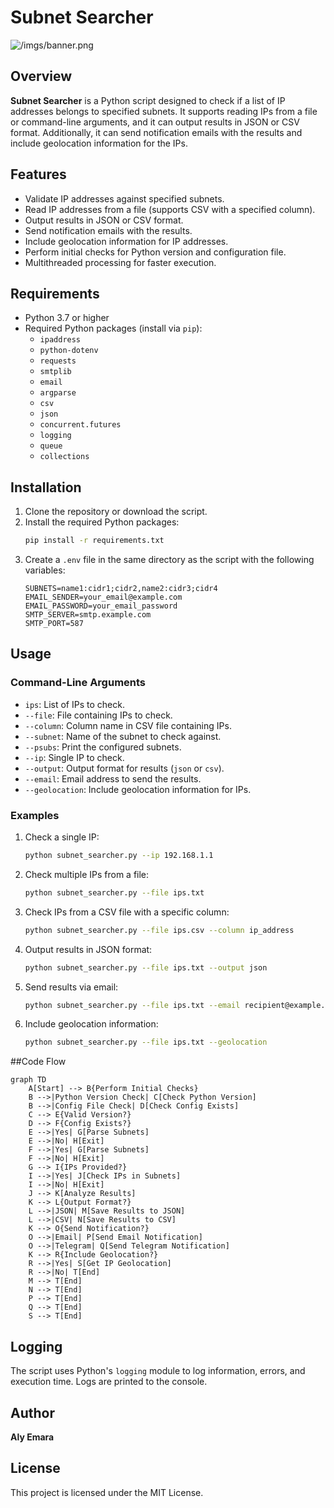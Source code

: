 # Subnet Searcher
![/imgs/banner.png](Banner)
## Overview

**Subnet Searcher** is a Python script designed to check if a list of IP addresses belongs to specified subnets. It supports reading IPs from a file or command-line arguments, and it can output results in JSON or CSV format. Additionally, it can send notification emails with the results and include geolocation information for the IPs.

## Features

- Validate IP addresses against specified subnets.
- Read IP addresses from a file (supports CSV with a specified column).
- Output results in JSON or CSV format.
- Send notification emails with the results.
- Include geolocation information for IP addresses.
- Perform initial checks for Python version and configuration file.
- Multithreaded processing for faster execution.

## Requirements

- Python 3.7 or higher
- Required Python packages (install via `pip`):
  - `ipaddress`
  - `python-dotenv`
  - `requests`
  - `smtplib`
  - `email`
  - `argparse`
  - `csv`
  - `json`
  - `concurrent.futures`
  - `logging`
  - `queue`
  - `collections`

## Installation

1. Clone the repository or download the script.
2. Install the required Python packages:
   ```sh
   pip install -r requirements.txt
   ```
3. Create a `.env` file in the same directory as the script with the following variables:
   ```env
   SUBNETS=name1:cidr1;cidr2,name2:cidr3;cidr4
   EMAIL_SENDER=your_email@example.com
   EMAIL_PASSWORD=your_email_password
   SMTP_SERVER=smtp.example.com
   SMTP_PORT=587
   ```

## Usage

### Command-Line Arguments

- `ips`: List of IPs to check.
- `--file`: File containing IPs to check.
- `--column`: Column name in CSV file containing IPs.
- `--subnet`: Name of the subnet to check against.
- `--psubs`: Print the configured subnets.
- `--ip`: Single IP to check.
- `--output`: Output format for results (`json` or `csv`).
- `--email`: Email address to send the results.
- `--geolocation`: Include geolocation information for IPs.

### Examples

1. Check a single IP:
   ```sh
   python subnet_searcher.py --ip 192.168.1.1
   ```

2. Check multiple IPs from a file:
   ```sh
   python subnet_searcher.py --file ips.txt
   ```

3. Check IPs from a CSV file with a specific column:
   ```sh
   python subnet_searcher.py --file ips.csv --column ip_address
   ```

4. Output results in JSON format:
   ```sh
   python subnet_searcher.py --file ips.txt --output json
   ```

5. Send results via email:
   ```sh
   python subnet_searcher.py --file ips.txt --email recipient@example.com
   ```

6. Include geolocation information:
   ```sh
   python subnet_searcher.py --file ips.txt --geolocation
   ```

##Code Flow 
```mermaid
graph TD
    A[Start] --> B{Perform Initial Checks}
    B -->|Python Version Check| C[Check Python Version]
    B -->|Config File Check| D[Check Config Exists]
    C --> E{Valid Version?}
    D --> F{Config Exists?}
    E -->|Yes| G[Parse Subnets]
    E -->|No| H[Exit]
    F -->|Yes| G[Parse Subnets]
    F -->|No| H[Exit]
    G --> I{IPs Provided?}
    I -->|Yes| J[Check IPs in Subnets]
    I -->|No| H[Exit]
    J --> K[Analyze Results]
    K --> L{Output Format?}
    L -->|JSON| M[Save Results to JSON]
    L -->|CSV| N[Save Results to CSV]
    K --> O{Send Notification?}
    O -->|Email| P[Send Email Notification]
    O -->|Telegram| Q[Send Telegram Notification]
    K --> R{Include Geolocation?}
    R -->|Yes| S[Get IP Geolocation]
    R -->|No| T[End]
    M --> T[End]
    N --> T[End]
    P --> T[End]
    Q --> T[End]
    S --> T[End]
```
## Logging

The script uses Python's `logging` module to log information, errors, and execution time. Logs are printed to the console.

## Author

**Aly Emara**

## License

This project is licensed under the MIT License.
